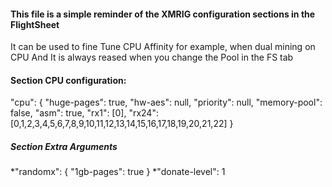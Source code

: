 #### This file is a simple reminder of the XMRIG configuration sections in the FlightSheet

It can be used to fine Tune CPU Affinity for example, when dual mining on CPU
And It is always reased when you change the Pool in the FS tab

#### Section CPU configuration:

"cpu": {
  "huge-pages": true,
  "hw-aes": null,
  "priority": null,
  "memory-pool": false,
  "asm": true,
  "rx1": [0],
  "rx24": [0,1,2,3,4,5,6,7,8,9,10,11,12,13,14,15,16,17,18,19,20,21,22]
}

##### Section Extra Arguments

*"randomx": { "1gb-pages": true }
*"donate-level": 1

